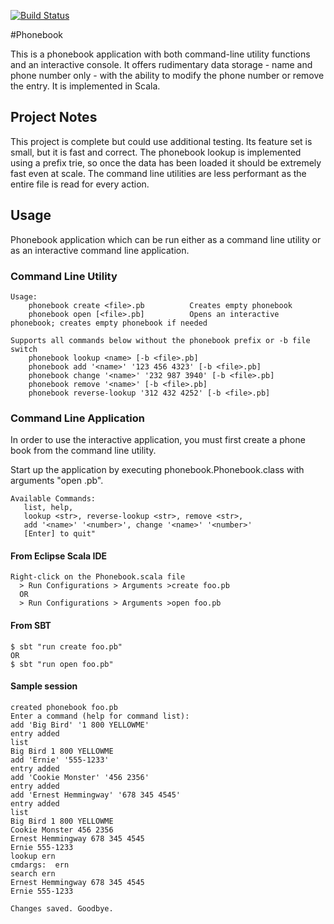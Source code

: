 [![Build Status](https://travis-ci.org/andreafey/phonebook.svg)](https://travis-ci.org/andreafey/phonebook)

#Phonebook

This is a phonebook application with both command-line utility functions and an interactive console. It offers rudimentary data storage - name and phone number only - with the ability to modify the phone number or remove the entry. It is implemented in Scala.

## Project Notes

This project is complete but could use additional testing. Its feature set is small, but it is fast and correct. The phonebook lookup is implemented using a prefix trie, so once the data has been loaded it should be extremely fast even at scale. The command line utilities are less performant as the entire file is read for every action.

## Usage

Phonebook application which can be run either as a command line utility or as an interactive command line application.

### Command Line Utility

```
Usage:
    phonebook create <file>.pb          Creates empty phonebook
    phonebook open [<file>.pb]          Opens an interactive phonebook; creates empty phonebook if needed
  
Supports all commands below without the phonebook prefix or -b file switch
    phonebook lookup <name> [-b <file>.pb]     
    phonebook add '<name>' '123 456 4323' [-b <file>.pb]
    phonebook change '<name>' '232 987 3940' [-b <file>.pb]
    phonebook remove '<name>' [-b <file>.pb]
    phonebook reverse-lookup '312 432 4252' [-b <file>.pb]
```

### Command Line Application

In order to use the interactive application, you must first create a phone book from the command line utility. 

Start up the application by executing phonebook.Phonebook.class with arguments "open <file>.pb".

```
Available Commands:
   list, help,
   lookup <str>, reverse-lookup <str>, remove <str>,
   add '<name>' '<number>', change '<name>' '<number>'
   [Enter] to quit"
```

#### From Eclipse Scala IDE

    Right-click on the Phonebook.scala file
      > Run Configurations > Arguments >create foo.pb
      OR 
      > Run Configurations > Arguments >open foo.pb

#### From SBT

    $ sbt "run create foo.pb"
    OR
    $ sbt "run open foo.pb"

#### Sample session
```
created phonebook foo.pb
Enter a command (help for command list):
add 'Big Bird' '1 800 YELLOWME'   
entry added
list
Big Bird 1 800 YELLOWME
add 'Ernie' '555-1233'
entry added
add 'Cookie Monster' '456 2356'
entry added
add 'Ernest Hemmingway' '678 345 4545'
entry added
list
Big Bird 1 800 YELLOWME
Cookie Monster 456 2356
Ernest Hemmingway 678 345 4545
Ernie 555-1233
lookup ern
cmdargs:  ern
search ern
Ernest Hemmingway 678 345 4545
Ernie 555-1233

Changes saved. Goodbye.
```
